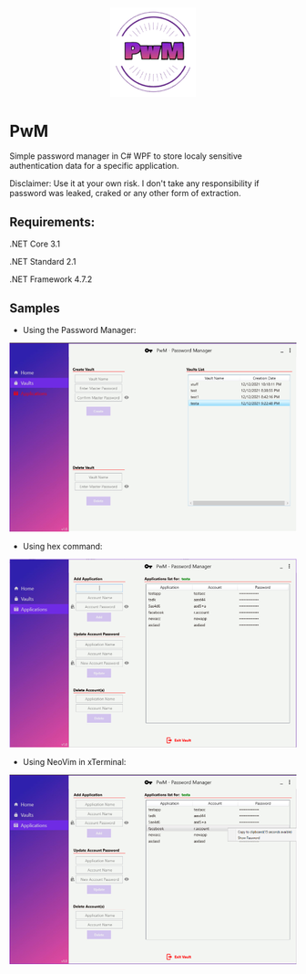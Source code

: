 <p align="center">
  <img src="https://github.com/0x78654C/PwM/blob/main/Media/logo.png" width=150>
</p>

# PwM
Simple password manager in C# WPF  to store localy sensitive authentication data for a specific application. 

Disclaimer: Use it at your own risk. I don't take any responsibility if password was leaked, craked or any other form of extraction.


## Requirements:

.NET Core 3.1

.NET Standard 2.1

.NET Framework 4.7.2

## Samples

* Using the Password Manager: 

![alt text](https://github.com/0x78654C/PwM/blob/main/Media/1v.jpg?raw=true)

* Using hex command: 

![alt text](https://github.com/0x78654C/PwM/blob/main/Media/1.jpg?raw=true)

* Using NeoVim in xTerminal:

![alt text](https://github.com/0x78654C/PwM/blob/main/Media/2.jpg?raw=true)

